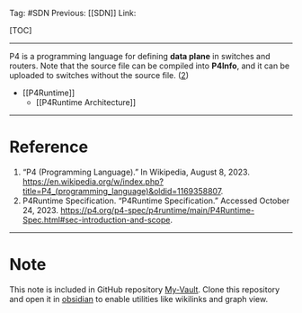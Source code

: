 Tag: #SDN 
Previous: [[SDN]]
Link: 

[TOC]

---

P4 is a programming language for defining **data plane** in switches and routers. Note that the source file can be compiled into **P4Info**, and it can be uploaded to switches without the source file. (<u>2</u>)

- [[P4Runtime]]
	- [[P4Runtime Architecture]]

---

# Reference

1. “P4 (Programming Language).” In Wikipedia, August 8, 2023. https://en.wikipedia.org/w/index.php?title=P4_(programming_language)&oldid=1169358807.
2. P4Runtime Specification. “P4Runtime Specification.” Accessed October 24, 2023. https://p4.org/p4-spec/p4runtime/main/P4Runtime-Spec.html#sec-introduction-and-scope.

---

# Note

This note is included in GitHub repository [My-Vault](https://github.com/LittleD3092/My-Vault.git). Clone this repository and open it in [obsidian](https://obsidian.md/) to enable utilities like wikilinks and graph view.